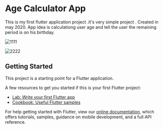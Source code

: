 # Age Calculator App

This is my first flutter application project .it's very simple project . Created in may 2020.
App idea is calculationg user age and tell the user the remaining period is on his birthday.

![1111](https://user-images.githubusercontent.com/61941216/116162839-e2131880-a6f6-11eb-8b86-88d1b2fa373b.jpg)

![2222](https://user-images.githubusercontent.com/61941216/116162556-57cab480-a6f6-11eb-8a19-a8b70b205947.jpg)

## Getting Started

This project is a starting point for a Flutter application.

A few resources to get you started if this is your first Flutter project:

- [Lab: Write your first Flutter app](https://flutter.dev/docs/get-started/codelab)
- [Cookbook: Useful Flutter samples](https://flutter.dev/docs/cookbook)

For help getting started with Flutter, view our
[online documentation](https://flutter.dev/docs), which offers tutorials,
samples, guidance on mobile development, and a full API reference.
